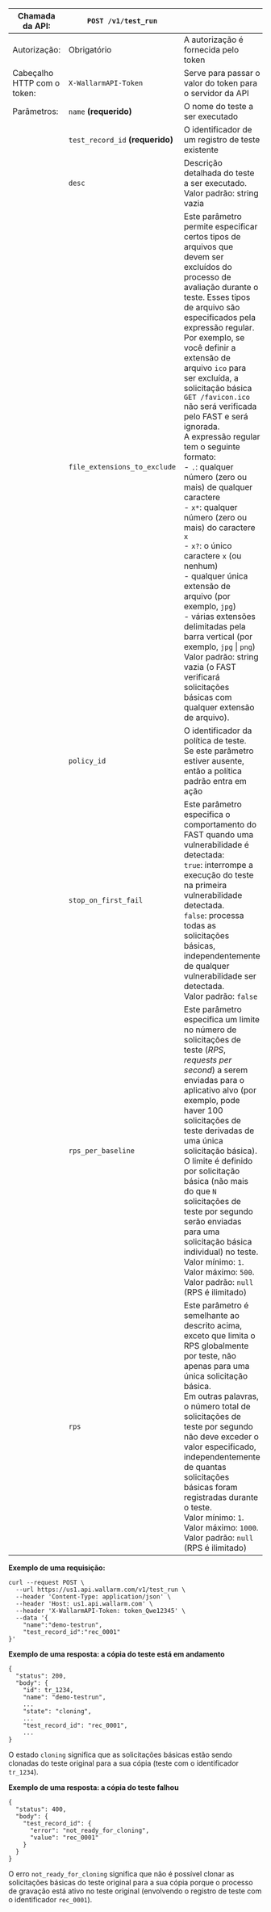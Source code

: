 [doc-inactivity-timeout]:           internals.md#test-run

| Chamada da API: | `POST /v1/test_run` |      |
| ------------ | ------------------- | ---- |
| Autorização: | Obrigatório | A autorização é fornecida pelo token |
| Cabeçalho HTTP com o token: | `X-WallarmAPI-Token` | Serve para passar o valor do token para o servidor da API |
| Parâmetros: | `name` **(requerido)** | O nome do teste a ser executado |
| | `test_record_id` **(requerido)** | O identificador de um registro de teste existente |
|  | `desc` | Descrição detalhada do teste a ser executado.<br>Valor padrão: string vazia |
|  | `file_extensions_to_exclude` | Este parâmetro permite especificar certos tipos de arquivos que devem ser excluídos do processo de avaliação durante o teste. Esses tipos de arquivo são especificados pela expressão regular.<br>Por exemplo, se você definir a extensão de arquivo `ico` para ser excluída, a solicitação básica `GET /favicon.ico` não será verificada pelo FAST e será ignorada.<br>A expressão regular tem o seguinte formato:<br>- `.`: qualquer número (zero ou mais) de qualquer caractere<br>- `x*`: qualquer número (zero ou mais) do caractere `x`<br>- `x?`: o único caractere `x` (ou nenhum)<br>- qualquer única extensão de arquivo (por exemplo, `jpg`)<br>- várias extensões delimitadas pela barra vertical (por exemplo, `jpg` &#124; `png`)<br>Valor padrão: string vazia (o FAST verificará solicitações básicas com qualquer extensão de arquivo). | 
|  | `policy_id` | O identificador da política de teste.<br>Se este parâmetro estiver ausente, então a política padrão entra em ação |
|  | `stop_on_first_fail` | Este parâmetro especifica o comportamento do FAST quando uma vulnerabilidade é detectada:<br>`true`: interrompe a execução do teste na primeira vulnerabilidade detectada.<br>`false`: processa todas as solicitações básicas, independentemente de qualquer vulnerabilidade ser detectada.<br>Valor padrão: `false` |
|  | `rps_per_baseline` | Este parâmetro especifica um limite no número de solicitações de teste (*RPS*, *requests per second*) a serem enviadas para o aplicativo alvo (por exemplo, pode haver 100 solicitações de teste derivadas de uma única solicitação básica).<br>O limite é definido por solicitação básica (não mais do que `N` solicitações de teste por segundo serão enviadas para uma solicitação básica individual) no teste.<br>Valor mínimo: `1`.<br>Valor máximo: `500`.<br>Valor padrão: `null` (RPS é ilimitado) |
|  | `rps` | Este parâmetro é semelhante ao descrito acima, exceto que limita o RPS globalmente por teste, não apenas para uma única solicitação básica.<br>Em outras palavras, o número total de solicitações de teste por segundo não deve exceder o valor especificado, independentemente de quantas solicitações básicas foram registradas durante o teste.<br>Valor mínimo: `1`.<br>Valor máximo: `1000`.<br>Valor padrão: `null` (RPS é ilimitado) |

**Exemplo de uma requisição:**

```
curl --request POST \
  --url https://us1.api.wallarm.com/v1/test_run \
  --header 'Content-Type: application/json' \
  --header 'Host: us1.api.wallarm.com' \
  --header 'X-WallarmAPI-Token: token_Qwe12345' \
  --data '{
    "name":"demo-testrun",
    "test_record_id":"rec_0001"
}'
```

**Exemplo de uma resposta: a cópia do teste está em andamento**

```
{
  "status": 200,
  "body": {
    "id": tr_1234,
    "name": "demo-testrun",
    ...
    "state": "cloning",
    ...
    "test_record_id": "rec_0001",
    ...
}
```

O estado `cloning` significa que as solicitações básicas estão sendo clonadas do teste original para a sua cópia (teste com o identificador `tr_1234`).  

**Exemplo de uma resposta: a cópia do teste falhou**

```
{
  "status": 400,
  "body": {
    "test_record_id": {
      "error": "not_ready_for_cloning",
      "value": "rec_0001"
    }
  }
}
```

O erro `not_ready_for_cloning` significa que não é possível clonar as solicitações básicas do teste original para a sua cópia porque o processo de gravação está ativo no teste original (envolvendo o registro de teste com o identificador `rec_0001`).